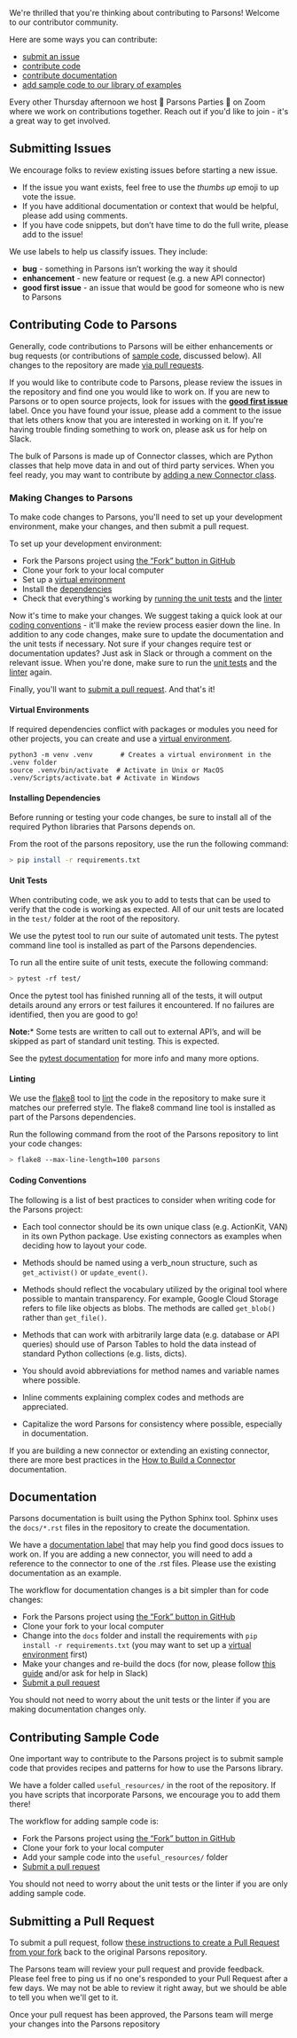We're thrilled that you're thinking about contributing to Parsons! Welcome to our contributor community.

Here are some ways you can contribute:

* [submit an issue](#submitting-issues)
* [contribute code](#contributing-code-to-parsons)
* [contribute documentation](#documentation)
* [add sample code to our library of examples](#contributing-sample-code) 

Every other Thursday afternoon we host 🎉 Parsons Parties 🎉 on Zoom where we work on contributions together. Reach out if you'd like to join - it's a great way to get involved.

## Submitting Issues

We encourage folks to review existing issues before starting a new issue.

* If the issue you want exists, feel free to use the *thumbs up* emoji to up vote the issue.
* If you have additional documentation or context that would be helpful, please add using comments.
* If you have code snippets, but don’t have time to do the full write, please add to the issue!

We use labels to help us classify issues. They include:
* **bug** - something in Parsons isn’t working the way it should
* **enhancement** - new feature or request (e.g. a new API connector)
* **good first issue** - an issue that would be good for someone who is new to Parsons

## Contributing Code to Parsons

Generally, code contributions to Parsons will be either enhancements or bug requests (or contributions of [sample code](#sample-code), discussed below). All changes to the repository are made [via pull requests](#submitting-a-pull-request).

If you would like to contribute code to Parsons, please review the issues in the repository and find one you would like to work on. If you are new to Parsons or to open source projects, look for issues with the [**good first issue**](https://github.com/move-coop/parsons/issues?q=is%3Aissue+is%3Aopen+label%3A%22good+first+issue%22) label. Once you have found your issue, please add a comment to the issue that lets others know that you are interested in working on it. If you're having trouble finding something to work on, please ask us for help on Slack.

The bulk of Parsons is made up of Connector classes, which are Python classes that help move data in and out of third party services. When you feel ready, you may want to contribute by [adding a new Connector class](https://move-coop.github.io/parsons/html/build_a_connector.html).

### Making Changes to Parsons

To make code changes to Parsons, you'll need to set up your development environment, make your changes, and then submit a pull request.

To set up your development environment:

* Fork the Parsons project using [the “Fork” button in GitHub](https://guides.github.com/activities/forking/)
* Clone your fork to your local computer
* Set up a [virtual environment](#virtual-environments)
* Install the [dependencies](#installing-dependencies)
* Check that everything's working by [running the unit tests](#unit-tests) and the [linter](#linting)

Now it's time to make your changes. We suggest taking a quick look at our [coding conventions](#coding-conventions) - it'll make the review process easier down the line. In addition to any code changes, make sure to update the documentation and the unit tests if necessary. Not sure if your changes require test or documentation updates? Just ask in Slack or through a comment on the relevant issue.  When you're done, make sure to run the [unit tests](#unit-tests) and the [linter](#linting) again.

Finally, you'll want to [submit a pull request](#submitting-a-pull-request). And that's it!

#### Virtual Environments

If required dependencies conflict with packages or modules you need for other projects, you can create and use a [virtual environment](https://docs.python.org/3/library/venv.html).

```
python3 -m venv .venv       # Creates a virtual environment in the .venv folder 
source .venv/bin/activate  # Activate in Unix or MacOS
.venv/Scripts/activate.bat # Activate in Windows 
```

#### Installing Dependencies

Before running or testing your code changes, be sure to install all of the required Python libraries that Parsons depends on.

From the root of the parsons repository, use the run the following command:

```bash
> pip install -r requirements.txt
```

#### Unit Tests

When contributing code, we ask you to add to tests that can be used to verify that the code is working as expected. All of our unit tests are located in the `test/` folder at the root of the repository.

We use the pytest tool to run our suite of automated unit tests. The pytest command line tool is installed as part of the Parsons dependencies.

To run all the entire suite of unit tests, execute the following command:

```bash
> pytest -rf test/
```

Once the pytest tool has finished running all of the tests, it will output details around any errors or test failures it encountered. If no failures are identified, then you are good to go!

**Note:*** Some tests are written to call out to external API’s, and will be skipped as part of standard unit testing. This is expected.

See the [pytest documentation](https://docs.pytest.org/en/latest/contents.html) for more info and many more options.

#### Linting

We use the [flake8](http://flake8.pycqa.org/en/latest/) tool to [lint](https://en.wikipedia.org/wiki/Lint_(software)) the code in the repository to make sure it matches our preferred style. The flake8 command line tool is installed as part of the Parsons dependencies.

Run the following command from the root of the Parsons repository to lint your code changes:

```bash
> flake8 --max-line-length=100 parsons
```

#### Coding Conventions

The following is a list of best practices to consider when writing code for the Parsons project:

* Each tool connector should be its own unique class (e.g. ActionKit, VAN) in its own Python package. Use existing connectors as examples when deciding how to layout your code.

* Methods should be named using a verb_noun structure, such as `get_activist()` or `update_event()`.

* Methods should reflect the vocabulary utilized by the original tool where possible to mantain transparency. For example, Google Cloud Storage refers to file like objects as blobs. The methods are called `get_blob()` rather than `get_file()`.

* Methods that can work with arbitrarily large data (e.g. database or API queries) should use of Parson Tables to hold the data instead of standard Python collections (e.g. lists, dicts).

* You should avoid abbreviations for method names and variable names where possible.

* Inline comments explaining complex codes and methods are appreciated.

* Capitalize the word Parsons for consistency where possible, especially in documentation.

If you are building a new connector or extending an existing connector, there are more best practices in the [How to Build a Connector](https://move-coop.github.io/parsons/html/build_a_connector.html) documentation. 

## Documentation

Parsons documentation is built using the Python Sphinx tool. Sphinx uses the `docs/*.rst` files in the repository to create the documentation.

We have a [documentation label](https://github.com/move-coop/parsons/issues?q=is%3Aissue+is%3Aopen+label%3Adocumentation) that may help you find good docs issues to work on. If you are adding a new connector, you will need to add a reference to the connector to one of the .rst files. Please use the existing documentation as an example.

The workflow for documentation changes is a bit simpler than for code changes:

* Fork the Parsons project using [the “Fork” button in GitHub](https://guides.github.com/activities/forking/)
* Clone your fork to your local computer
* Change into the `docs` folder and install the requirements with `pip install -r requirements.txt` (you may want to set up a [virtual environment](#virtual-environments) first)
* Make your changes and re-build the docs (for now, please follow [this guide](https://www.sphinx-doc.org/en/master/usage/quickstart.html) and/or ask for help in Slack)
* [Submit a pull request](#submitting-a-pull-request)

You should not need to worry about the unit tests or the linter if you are making documentation changes only.

## Contributing Sample Code

One important way to contribute to the Parsons project is to submit sample code that provides recipes and patterns for how to use the Parsons library.

We have a folder called `useful_resources/` in the root of the repository. If you have scripts that incorporate Parsons, we encourage you to add them there!

The workflow for adding sample code is:

* Fork the Parsons project using [the “Fork” button in GitHub](https://guides.github.com/activities/forking/)
* Clone your fork to your local computer
* Add your sample code into the `useful_resources/` folder
* [Submit a pull request](#submitting-a-pull-request)

You should not need to worry about the unit tests or the linter if you are only adding sample code.

## Submitting a Pull Request

To submit a pull request, follow [these instructions to create a Pull Request from your fork](https://help.github.com/en/github/collaborating-with-issues-and-pull-requests/creating-a-pull-request-from-a-fork) back to the original Parsons repository. 

The Parsons team will review your pull request and provide feedback. Please feel free to ping us if no one's responded to your Pull Request after a few days. We may not be able to review it right away, but we should be able to tell you when we'll get to it. 

Once your pull request has been approved, the Parsons team will merge your changes into the Parsons repository
